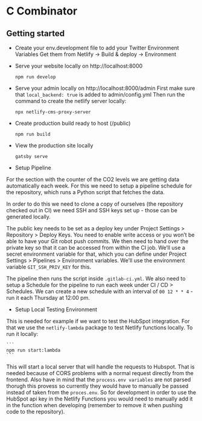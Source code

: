 # C Combinator

## Getting started

* Create your env.development file to add your Twitter Environment Variables
  Get them from Netlify -> Build & deploy -> Environment 

* Serve your website locally on http://localhost:8000

    ```text
    npm run develop
    ```

* Serve your admin locally on http://localhost:8000/admin
    First make sure that ```local_backend: true``` is added to admin/config.yml
    Then run the command to create the netlify server locally:
    ```text
    npx netlify-cms-proxy-server
    ```
    
* Create production build ready to host (/public)

    ```text
    npm run build
    ```

* View the production site locally

    ```text
    gatsby serve
    ```

* Setup Pipeline

For the section with the counter of the CO2 levels we are getting data automatically each week. For this we need to setup a pipeline schedule for the repository, which runs a Python script that fetches the data. 

In order to do this we need to clone a copy of ourselves (the repository checked out in CI) we need SSH and SSH keys set up - those can be generated locally.

The public key needs to be set as a deploy key under Project Settings > Repository > Deploy Keys. You need to enable write access or you won’t be able to have your Git robot push commits. We then need to hand over the private key so that it can be accessed from within the CI job. We’ll use a secret environment variable for that, which you can define under Project Settings > Pipelines > Environment variables. We'll use the environment variable `GIT_SSH_PRIV_KEY` for this.

The pipeline then runs the script inside `.gitlab-ci.yml`. We also need to setup a Schedule for the pipeline to run each week under CI / CD > Schedules. We can create a new schedule with an interval of `00 12 * * 4` - run it each Thursday at 12:00 pm.

* Setup Local Testing Environment 

This is needed for example if we want to test the HubSpot integration. For that we use the `netlify-lambda` package to test Netlify functions locally. To run it locally:

    ```
    npm run start:lambda
    ```

This will start a local server that will handle the requests to Hubspot. That is needed because of CORS problems with a normal request directly from the frontend. Also have in mind that the `process.env variables` are not parsed thorugh this provess so currently they would have to manually be passed instead of taken from the `proces.env`. So for development in order to use the HubSpot api key in the Netlify Functions you would need to manually add it in the function when developing (remember to remove it when pushing code to the repository).